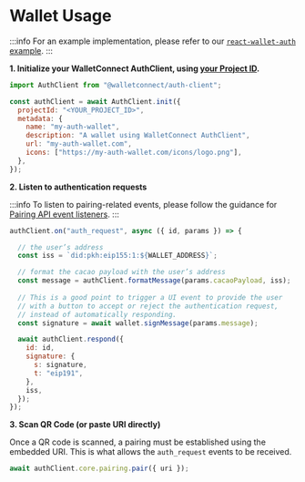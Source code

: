 # Wallet Usage

:::info
For an example implementation, please refer to our [`react-wallet-auth` example](https://github.com/WalletConnect/web-examples/tree/main/wallets/react-wallet-auth).
:::

**1. Initialize your WalletConnect AuthClient, using [your Project ID](../../cloud/relay.md).**

```javascript
import AuthClient from "@walletconnect/auth-client";

const authClient = await AuthClient.init({
  projectId: "<YOUR_PROJECT_ID>",
  metadata: {
    name: "my-auth-wallet",
    description: "A wallet using WalletConnect AuthClient",
    url: "my-auth-wallet.com",
    icons: ["https://my-auth-wallet.com/icons/logo.png"],
  },
});
```

**2. Listen to authentication requests**

:::info
To listen to pairing-related events, please follow the guidance for [Pairing API event listeners](../core/pairing-api.md).
:::

```javascript
authClient.on("auth_request", async ({ id, params }) => {

  // the user’s address
  const iss = `did:pkh:eip155:1:${WALLET_ADDRESS}`;

  // format the cacao payload with the user’s address
  const message = authClient.formatMessage(params.cacaoPayload, iss);
  
  // This is a good point to trigger a UI event to provide the user
  // with a button to accept or reject the authentication request,
  // instead of automatically responding.
  const signature = await wallet.signMessage(params.message);

  await authClient.respond({
    id: id,
    signature: {
      s: signature,
      t: "eip191",
    },
    iss,
  });
});
```

**3. Scan QR Code (or paste URI directly)**

Once a QR code is scanned, a pairing must be established using the embedded URI.
This is what allows the `auth_request` events to be received.

```javascript
await authClient.core.pairing.pair({ uri });
```
